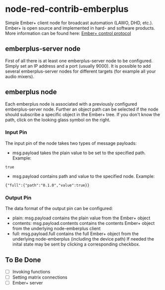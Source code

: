 # node-red-contrib-emberplus
Simple Ember+ client node for broadcast automation (LAWO, DHD, etc.). Ember+ is open source and implemented in hard- and software products. More information can be found here: [Ember+ control protocol](https://github.com/Lawo/ember-plus/wiki)

##  emberplus-server node 
First of all there is at least one emberplus-server node to be configured. Simply set an IP address and a port (usually 9000). It is possible to add several emberplus-server nodes for different targets (for example all your audio mixers).

## emberplus node
Each emberplus node is associated with a previously configured emberplus-server node. Further an object path can be selected if the node should subscribe a specific object in the Ember+ tree. If you don't know the path, click on the looking glass symbol on the right.

### Input Pin
The input pin of the node takes two types of message payloads:
- msg.payload takes the plain value to be set to the specified path. Example: 
```
true
```
- msg.payload contains path and value to the specified node. Example:
```
{"full":{"path":"0.1.0","value":true}}
```

### Output Pin
The data format of the output pin can be configured:
- plain: msg.payload contains the plain value from the Ember+ object
- contents: msg.payload.contents contains the contents Ember+ object from the underlying node-emberplus client 
- full: msg.payload.full contains the full Ember+ object from the underlying node-emberplus (including the device path)
If needed the inital state may be sent by clicking a corresponding checkbox.

## To Be Done

- [ ] Invoking functions
- [ ] Setting matrix connections
- [ ] Ember+ server

